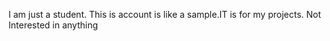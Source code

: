 I am just a student. This is account is like a sample.IT is for my projects.
Not Interested in anything
